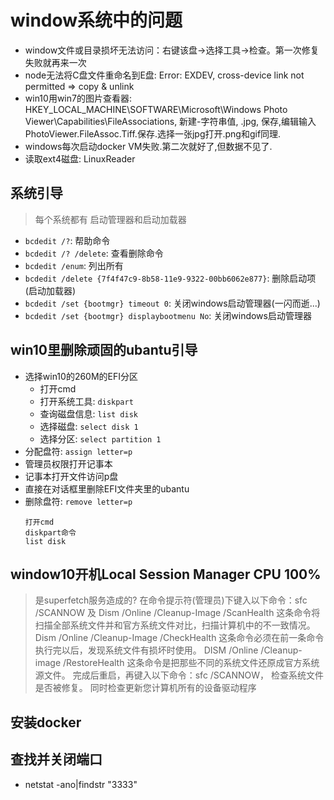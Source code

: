 # window系统中的问题

- window文件或目录损坏无法访问：右键该盘->选择工具->检查。第一次修复失败就再来一次
- node无法将C盘文件重命名到E盘: Error: EXDEV, cross-device link not permitted => copy & unlink
- win10用win7的图片查看器: HKEY_LOCAL_MACHINE\SOFTWARE\Microsoft\Windows Photo Viewer\Capabilities\FileAssociations, 新建-字符串值, .jpg, 保存,编辑输入 PhotoViewer.FileAssoc.Tiff.保存.选择一张jpg打开.png和gif同理.
- windows每次启动docker VM失败.第二次就好了,但数据不见了.
- 读取ext4磁盘: LinuxReader

## 系统引导
> 每个系统都有 启动管理器和启动加载器
- `bcdedit /?`: 帮助命令
- `bcdedit /? /delete`: 查看删除命令
- `bcdedit /enum`: 列出所有
- `bcdedit /delete {7f4f47c9-8b58-11e9-9322-00bb6062e877}`: 删除启动项(启动加载器)
- `bcdedit /set {bootmgr} timeout 0`: 关闭windows启动管理器(一闪而逝...)
- `bcdedit /set {bootmgr} displaybootmenu No`: 关闭windows启动管理器

## win10里删除顽固的ubantu引导
- 选择win10的260M的EFI分区
  - 打开cmd
  - 打开系统工具: `diskpart`
  - 查询磁盘信息: `list disk`
  - 选择磁盘: `select disk 1`
  - 选择分区: `select partition 1`
- 分配盘符: `assign letter=p`
- 管理员权限打开记事本
- 记事本打开文件访问p盘
- 直接在对话框里删除EFI文件夹里的ubantu
- 删除盘符: `remove letter=p` 
  ```
  打开cmd
  diskpart命令
  list disk
  ```
## window10开机Local Session Manager CPU 100%
> 是superfetch服务造成的?
在命令提示符(管理员)下键入以下命令：sfc /SCANNOW 及
Dism /Online /Cleanup-Image /ScanHealth
这条命令将扫描全部系统文件并和官方系统文件对比，扫描计算机中的不一致情况。
Dism /Online /Cleanup-Image /CheckHealth
这条命令必须在前一条命令执行完以后，发现系统文件有损坏时使用。
DISM /Online /Cleanup-image /RestoreHealth
这条命令是把那些不同的系统文件还原成官方系统源文件。
完成后重启，再键入以下命令：sfc /SCANNOW，
检查系统文件是否被修复。
同时检查更新您计算机所有的设备驱动程序

## 安装docker

## 查找并关闭端口
- netstat -ano|findstr "3333"